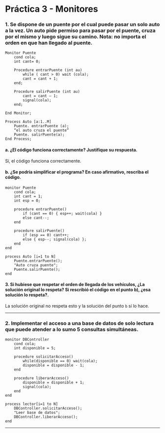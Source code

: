# Práctica 3 - Monitores

### 1. Se dispone de un puente por el cual puede pasar un solo auto a la vez. Un auto pide permiso para pasar por el puente, cruza por el mismo y luego sigue su camino. Nota: no importa el orden en que han llegado al puente.  

```
Monitor Puente
    cond cola;
    int cant= 0;

    Procedure entrarPuente (int au)
        while ( cant > 0) wait (cola);
        cant = cant + 1;
    end;

    Procedure salirPuente (int au)
        cant = cant – 1;
        signal(cola);
    end;

End Monitor;

Process Auto [a:1..M]
    Puente. entrarPuente (a);
    “el auto cruza el puente”
    Puente. salirPuente(a);
End Process;
```

#### a. ¿El código funciona correctamente? Justifique su respuesta.

Sí, el código funciona correctamente.

#### b. ¿Se podría simplificar el programa? En caso afirmativo, rescriba el código.

```
monitor Puente
    cond cola;
    int cant = 1;
    int esp = 0;

    procedure entrarPuente()
        if (cant == 0) { esp++; wait(cola) }
        else cant--;
    end

    procedure salirPuente()
        if (esp == 0) cant++;
        else { esp--; signal(cola) };
    end
end

process Auto [i=1 to N]
    Puente.entrarPuente();
    "Auto cruza puente";
    Puente.salirPuente();
end
```

#### 3. Si hubiese que respetar el orden de llegada de los vehículos, ¿La solución original lo respeta? Si rescribió el código en el punto b), ¿esa solución lo respeta?.

La solución original no respeta esto y la solución del punto `b` sí lo hace.

---

### 2. Implementar el acceso a una base de datos de solo lectura que puede atender a lo sumo 5 consultas simultáneas.

```
monitor DBController
    cond cola;
    int disponible = 5;
    
    procedure solicitarAcceso()
        while(disponible == 0) wait(cola);
        disponible = disponible - 1;
    end

    procedure liberarAcceso()
        disponible = disponible + 1;
        signal(cola);
    end
end

process lector[i=1 to N]
    DBController.solicitarAcceso();
    "Leer base de datos";
    DBController.liberarAcceso();
end
```

---



